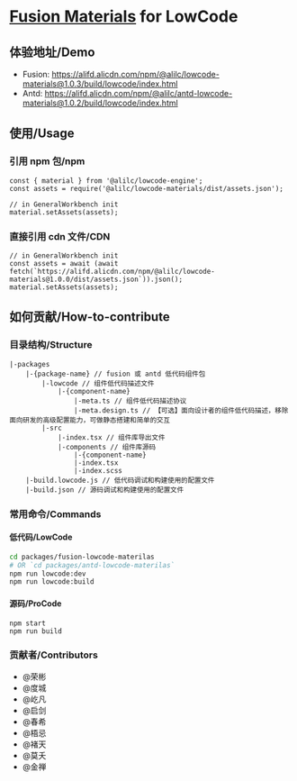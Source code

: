 # [Fusion Materials](https://github.com/alibaba-fusion/next) for LowCode

## 体验地址/Demo

- Fusion: <https://alifd.alicdn.com/npm/@alilc/lowcode-materials@1.0.3/build/lowcode/index.html>
- Antd: <https://alifd.alicdn.com/npm/@alilc/antd-lowcode-materials@1.0.2/build/lowcode/index.html>

## 使用/Usage

### 引用 npm 包/npm

```
const { material } from '@alilc/lowcode-engine';
const assets = require('@alilc/lowcode-materials/dist/assets.json');

// in GeneralWorkbench init
material.setAssets(assets);
```

### 直接引用 cdn 文件/CDN

```
// in GeneralWorkbench init
const assets = await (await fetch(`https://alifd.alicdn.com/npm/@alilc/lowcode-materials@1.0.0/dist/assets.json`)).json();
material.setAssets(assets);
```

## 如何贡献/How-to-contribute

### 目录结构/Structure

```
|-packages
    |-{package-name} // fusion 或 antd 低代码组件包
        |-lowcode // 组件低代码描述文件
            |-{component-name}
                |-meta.ts // 组件低代码描述协议
                |-meta.design.ts // 【可选】面向设计者的组件低代码描述，移除面向研发的高级配置能力，可做静态搭建和简单的交互
        |-src
            |-index.tsx // 组件库导出文件
            |-components // 组件库源码
                |-{component-name}
                |-index.tsx
                |-index.scss
    |-build.lowcode.js // 低代码调试和构建使用的配置文件
    |-build.json // 源码调试和构建使用的配置文件
```

### 常用命令/Commands

#### 低代码/LowCode

```bash
cd packages/fusion-lowcode-materilas
# OR `cd packages/antd-lowcode-materilas`
npm run lowcode:dev
npm run lowcode:build
```

#### 源码/ProCode

```
npm start
npm run build
```

### 贡献者/Contributors

- @荣彬
- @度城
- @屹凡
- @启剑
- @春希
- @梧忌
- @褚天
- @莫夭
- @金禅
